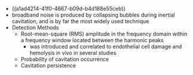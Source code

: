 - ((a1ad4214-41f0-4667-b09d-b4d188e55ceb))
- broadband noise is produced by collapsing bubbles during inertial cavitation, and is by far the most widely used technique
- Detection Methods
	- Root-mean-square (RMS) amplitude in the frequency domain within a frequency window located between the harmonic peaks
		- was introduced and correlated to endothelial cell damage and hemolysis in vivo in several studies
	- Probability of cavitation occurrence
	- Cavitation persistence